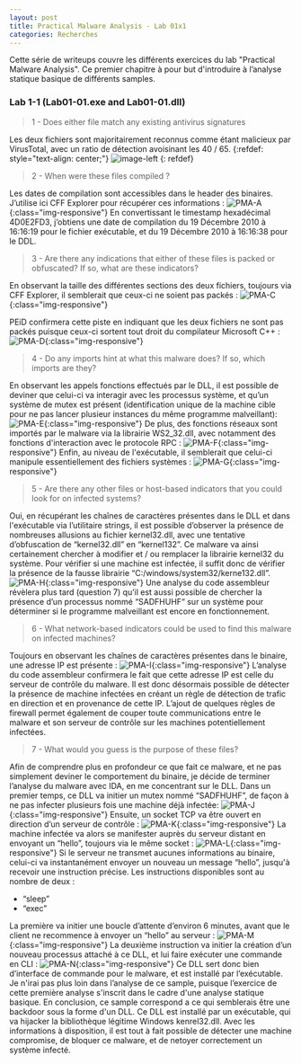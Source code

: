 ```yaml
---
layout: post
title: Practical Malware Analysis - Lab 01x1
categories: Recherches
---
```


Cette série de writeups couvre les différents exercices du lab "Practical Malware Analysis". Ce premier chapitre à pour but d'introduire à l’analyse statique basique de différents samples.

### Lab 1-1 (Lab01-01.exe and Lab01-01.dll)
> 1 - Does either file match any existing antivirus signatures

Les deux fichiers sont majoritairement reconnus comme étant malicieux par VirusTotal, avec un ratio de détection avoisinant les 40 / 65.
{:refdef: style="text-align: center;"}
![image-left](/img/PMA/chap1/B.PNG)
{: refdef}
> 2 - When were these files compiled ?

Les dates de compilation sont accessibles dans le header des binaires. J’utilise ici CFF Explorer pour récupérer ces informations :
![PMA-A](/img/PMA/chap1/A.PNG){:class="img-responsive"}
En convertissant le timestamp hexadécimal 4D0E2FD3, j’obtiens une date de compilation du 19 Décembre 2010 à 16:16:19 pour le fichier exécutable, et du 19 Décembre 2010 à 16:16:38 pour le DDL.

> 3 - Are there any indications that either of these files is packed or obfuscated? If so, what are these indicators?

En observant la taille des différentes sections des deux fichiers, toujours via CFF Explorer, il semblerait que ceux-ci ne soient pas packés :
![PMA-C](/img/PMA/chap1/C.PNG){:class="img-responsive"}

PEiD confirmera cette piste en indiquant que les deux fichiers ne sont pas packés puisque ceux-ci sortent tout droit du compilateur Microsoft C++ :
![PMA-D](/img/PMA/chap1/D.PNG){:class="img-responsive"}
> 4 - Do any imports hint at what this malware does? If so, which imports are they?

En observant les appels fonctions effectués par le DLL, il est possible de deviner que celui-ci va interagir avec les processus système, et qu’un système de mutex est présent (identification unique de la machine cible pour ne pas lancer plusieur instances du même programme malveillant):
![PMA-E](/img/PMA/chap1/E.PNG){:class="img-responsive"}
De plus, des fonctions réseaux sont importés par le malware via la librairie WS2_32.dll, avec notamment des fonctions d'interaction avec le protocole RPC :
![PMA-F](/img/PMA/chap1/F.PNG){:class="img-responsive"}
Enfin, au niveau de l'exécutable, il semblerait que celui-ci manipule essentiellement des fichiers systèmes :
![PMA-G](/img/PMA/chap1/G.PNG){:class="img-responsive"}
> 5 - Are there any other files or host-based indicators that you could look for
on infected systems?

Oui, en récupérant les chaînes de caractères présentes dans le DLL et dans l'exécutable via l’utilitaire strings, il est possible d’observer la présence de nombreuses allusions au fichier kernel32.dll, avec une tentative d’obfuscation de “kernel32.dll” en “kernel132”. Ce malware va ainsi certainement chercher à modifier et / ou remplacer la librairie kernel32 du système.
Pour vérifier si une machine est infectée, il suffit donc de vérifier la présence de la fausse librairie “C:/windows/system32/kerne132.dll”.
![PMA-H](/img/PMA/chap1/H.PNG){:class="img-responsive"}
Une analyse du code assembleur révèlera plus tard (question 7) qu’il est aussi possible de chercher la présence d’un processus nommé “SADFHUHF“ sur un système pour déterminer si le programme malveillant est encore en fonctionnement.

> 6 - What network-based indicators could be used to find this malware on
infected machines?

Toujours en observant les chaînes de caractères présentes dans le binaire, une adresse IP est présente :
![PMA-I](/img/PMA/chap1/I.PNG){:class="img-responsive"}
L’analyse du code assembleur confirmera le fait que cette adresse IP est celle du serveur de contrôle du malware. Il est donc désormais possible de détecter la présence de machine infectées en créant un règle de détection de trafic en direction et en provenance de cette IP. L’ajout de quelques règles de firewall permet également de couper toute communications entre le malware et son serveur de contrôle sur les machines potentiellement infectées.

> 7 - What would you guess is the purpose of these files?

Afin de comprendre plus en profondeur ce que fait ce malware, et ne pas simplement deviner le comportement du binaire, je décide de terminer l’analyse du malware avec IDA, en me concentrant sur le DLL.
Dans un premier temps, ce DLL va initier un mutex nommé “SADFHUHF”, de façon à ne pas infecter plusieurs fois une machine déjà infectée:
![PMA-J](/img/PMA/chap1/J.PNG){:class="img-responsive"}
Ensuite, un socket TCP va être ouvert en direction d’un serveur de contrôle :
![PMA-K](/img/PMA/chap1/K.PNG){:class="img-responsive"}
La machine infectée va alors se manifester auprès du serveur distant en envoyant un “hello”, toujours via le même socket :
![PMA-L](/img/PMA/chap1/L.PNG){:class="img-responsive"}
Si le serveur ne transmet aucunes informations au binaire, celui-ci va instantanément envoyer un nouveau un message “hello”, jusqu'à recevoir une instruction précise.
Les instructions disponibles sont au nombre de deux :
- “sleep”
- “exec”

La première va initier une boucle d’attente d’environ 6 minutes, avant que le client ne recommence à envoyer un “hello” au serveur :
![PMA-M](/img/PMA/chap1/M.PNG){:class="img-responsive"}
La deuxième instruction va initier la création d’un nouveau processus attaché à ce DLL, et lui faire exécuter une commande en CLI :
![PMA-N](/img/PMA/chap1/N.PNG){:class="img-responsive"}
Ce DLL sert donc bien d’interface de commande pour le malware, et est installé par l’exécutable. Je n'irai pas plus loin dans l’analyse de ce sample, puisque l’exercice de cette première analyse s'inscrit dans le cadre d'une analyse statique basique.
En conclusion, ce sample correspond a ce qui semblerais être une backdoor sous la forme d'un DLL. Ce DLL est installé par un exécutable, qui va hijacker la bibliothèque légitime Windows kenrel32.dll. Avec les informations à disposition, il est tout à fait possible de détecter une machine compromise, de bloquer ce malware, et de netoyer correctement un système infecté.
